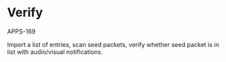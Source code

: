 # Verify

APPS-169

Import a list of entries, scan seed packets, verify whether seed packet is in list with audio/visual notifications.
